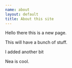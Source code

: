 ```yaml
--- 
name: about
layout: default
title: About this site
---
```


Hello there this is a new page.

This will have a bunch of stuff.

I added another bit

Nea is cool.


